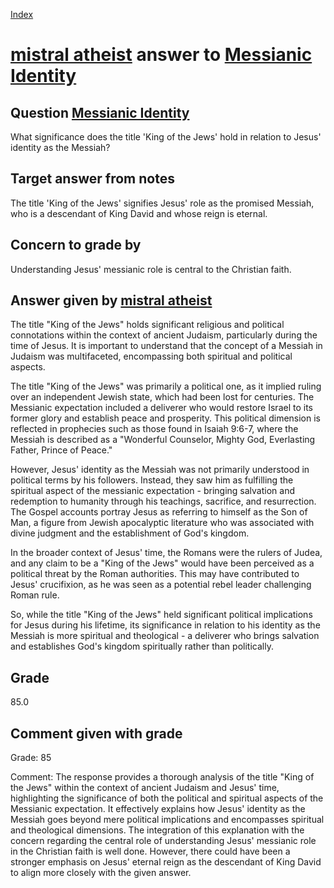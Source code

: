 
[Index](../../index.md)
# [mistral atheist](../../answering_models/mistral_atheist.md) answer to [Messianic Identity](../../questions/Messianic_Identity.md)

## Question [Messianic Identity](../../questions/Messianic_Identity.md)
What significance does the title 'King of the Jews' hold in relation to Jesus' identity as the Messiah?

## Target answer from notes
The title 'King of the Jews' signifies Jesus' role as the promised Messiah, who is a descendant of King David and whose reign is eternal.

## Concern to grade by
Understanding Jesus' messianic role is central to the Christian faith.

## Answer given by [mistral atheist](../../answering_models/mistral_atheist.md)
 The title "King of the Jews" holds significant religious and political connotations within the context of ancient Judaism, particularly during the time of Jesus. It is important to understand that the concept of a Messiah in Judaism was multifaceted, encompassing both spiritual and political aspects.

The title "King of the Jews" was primarily a political one, as it implied ruling over an independent Jewish state, which had been lost for centuries. The Messianic expectation included a deliverer who would restore Israel to its former glory and establish peace and prosperity. This political dimension is reflected in prophecies such as those found in Isaiah 9:6-7, where the Messiah is described as a "Wonderful Counselor, Mighty God, Everlasting Father, Prince of Peace."

However, Jesus' identity as the Messiah was not primarily understood in political terms by his followers. Instead, they saw him as fulfilling the spiritual aspect of the messianic expectation - bringing salvation and redemption to humanity through his teachings, sacrifice, and resurrection. The Gospel accounts portray Jesus as referring to himself as the Son of Man, a figure from Jewish apocalyptic literature who was associated with divine judgment and the establishment of God's kingdom.

In the broader context of Jesus' time, the Romans were the rulers of Judea, and any claim to be a "King of the Jews" would have been perceived as a political threat by the Roman authorities. This may have contributed to Jesus' crucifixion, as he was seen as a potential rebel leader challenging Roman rule.

So, while the title "King of the Jews" held significant political implications for Jesus during his lifetime, its significance in relation to his identity as the Messiah is more spiritual and theological - a deliverer who brings salvation and establishes God's kingdom spiritually rather than politically.

## Grade
85.0

## Comment given with grade
Grade: 85

Comment: The response provides a thorough analysis of the title "King of the Jews" within the context of ancient Judaism and Jesus' time, highlighting the significance of both the political and spiritual aspects of the Messianic expectation. It effectively explains how Jesus' identity as the Messiah goes beyond mere political implications and encompasses spiritual and theological dimensions. The integration of this explanation with the concern regarding the central role of understanding Jesus' messianic role in the Christian faith is well done. However, there could have been a stronger emphasis on Jesus' eternal reign as the descendant of King David to align more closely with the given answer.
